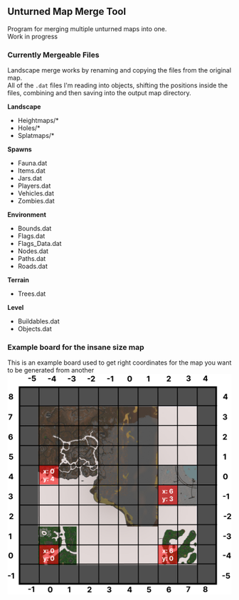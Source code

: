 ## Unturned Map Merge Tool
Program for merging multiple unturned maps into one.  
Work in progress

### Currently Mergeable Files
Landscape merge works by renaming and copying the files from the original map.  
All of the `.dat` files I'm reading into objects, shifting the positions inside the files, combining and then saving into the output map directory.

**Landscape**  
* Heightmaps/*
* Holes/*
* Splatmaps/*

**Spawns**
* Fauna.dat
* Items.dat
* Jars.dat
* Players.dat
* Vehicles.dat
* Zombies.dat

**Environment**
* Bounds.dat
* Flags.dat
* Flags_Data.dat
* Nodes.dat
* Paths.dat
* Roads.dat

**Terrain**
* Trees.dat

**Level**
* Buildables.dat
* Objects.dat

### Example board for the insane size map  
This is an example board used to get right coordinates for the map you want to be generated from another  
![](UnturnedMapMergeTool.jpg)

